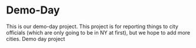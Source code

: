 # Demo-Day
This is our demo-day project. This project is for reporting things to city officials (which are only going to be in NY at first),
but we hope to add more cities.
Demo day project
